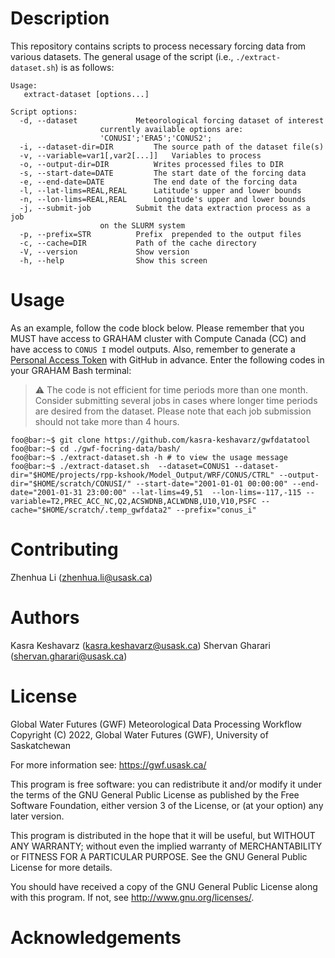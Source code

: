 # Description
This repository contains scripts to process necessary forcing data from various datasets. The general usage of the script (i.e., `./extract-dataset.sh`) is as follows:

```console
Usage:
   extract-dataset [options...]

Script options:
  -d, --dataset				Meteorological forcing dataset of interest
					currently available options are:
					'CONUSI';'ERA5';'CONUS2';
  -i, --dataset-dir=DIR			The source path of the dataset file(s)
  -v, --variable=var1[,var2[...]]	Variables to process
  -o, --output-dir=DIR			Writes processed files to DIR
  -s, --start-date=DATE			The start date of the forcing data
  -e, --end-date=DATE			The end date of the forcing data
  -l, --lat-lims=REAL,REAL		Latitude's upper and lower bounds
  -n, --lon-lims=REAL,REAL		Longitude's upper and lower bounds
  -j, --submit-job			Submit the data extraction process as a job
					on the SLURM system
  -p, --prefix=STR			Prefix  prepended to the output files
  -c, --cache=DIR			Path of the cache directory
  -V, --version				Show version
  -h, --help				Show this screen

```

# Usage
 
As an example, follow the code block below. Please remember that you MUST have access to GRAHAM cluster with Compute Canada (CC) and have access to `CONUS I` model outputs. Also, remember to generate a [Personal Access Token](https://docs.github.com/en/authentication/keeping-your-account-and-data-secure/creating-a-personal-access-token) with GitHub in advance. Enter the following codes in your GRAHAM Bash terminal:

> :warning: The code is not efficient for time periods more than one month. Consider submitting several jobs in cases where longer
time periods are desired from the dataset. Please note that each job submission should not take more than 4 hours.

```console
foo@bar:~$ git clone https://github.com/kasra-keshavarz/gwfdatatool 
foo@bar:~$ cd ./gwf-focring-data/bash/
foo@bar:~$ ./extract-dataset.sh -h # to view the usage message
foo@bar:~$ ./extract-dataset.sh  --dataset=CONUS1 --dataset-dir="$HOME/projects/rpp-kshook/Model_Output/WRF/CONUS/CTRL" --output-dir="$HOME/scratch/CONUSI/" --start-date="2001-01-01 00:00:00" --end-date="2001-01-31 23:00:00" --lat-lims=49,51  --lon-lims=-117,-115 --variable=T2,PREC_ACC_NC,Q2,ACSWDNB,ACLWDNB,U10,V10,PSFC --cache="$HOME/scratch/.temp_gwfdata2" --prefix="conus_i"
```

# Contributing
Zhenhua Li (zhenhua.li@usask.ca)
# Authors
Kasra Keshavarz (kasra.keshavarz@usask.ca)
Shervan Gharari (shervan.gharari@usask.ca)
# License
Global Water Futures (GWF) Meteorological Data Processing Workflow
Copyright (C) 2022, Global Water Futures (GWF), University of Saskatchewan

For more information see: https://gwf.usask.ca/

This program is free software: you can redistribute it and/or modify
it under the terms of the GNU General Public License as published by
the Free Software Foundation, either version 3 of the License, or
(at your option) any later version.

This program is distributed in the hope that it will be useful,
but WITHOUT ANY WARRANTY; without even the implied warranty of
MERCHANTABILITY or FITNESS FOR A PARTICULAR PURPOSE.  See the
GNU General Public License for more details.

You should have received a copy of the GNU General Public License
along with this program.  If not, see <http://www.gnu.org/licenses/>.

# Acknowledgements
